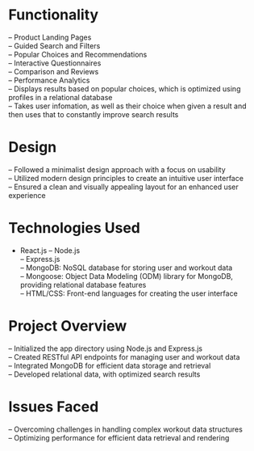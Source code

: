 # Functionality

– Product Landing Pages <br>
– Guided Search and Filters<br>
– Popular Choices and Recommendations<br>
– Interactive Questionnaires<br>
– Comparison and Reviews<br>
– Performance Analytics<br>
– Displays results based on popular choices, which is optimized using profiles in a relational database<br>
– Takes user infomation, as well as their choice when given a result and then uses that to constantly improve search results<br>

# Design

– Followed a minimalist design approach with a focus on usability <br>
– Utilized modern design principles to create an intuitive user interface<br>
– Ensured a clean and visually appealing layout for an enhanced user experience<br>

# Technologies Used

- React.js
  – Node.js<br>
  – Express.js<br>
  – MongoDB: NoSQL database for storing user and workout data<br>
  – Mongoose: Object Data Modeling (ODM) library for MongoDB, providing relational database features<br>
  – HTML/CSS: Front-end languages for creating the user interface<br>

# Project Overview

– Initialized the app directory using Node.js and Express.js <br>
– Created RESTful API endpoints for managing user and workout data<br>
– Integrated MongoDB for efficient data storage and retrieval<br>
– Developed relational data, with optimized search results<br>

# Issues Faced

– Overcoming challenges in handling complex workout data structures<br>
– Optimizing performance for efficient data retrieval and rendering<br>
